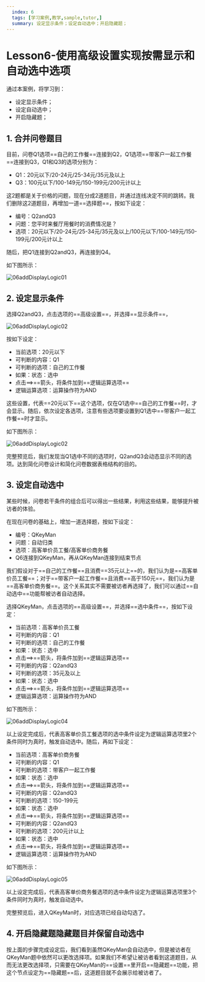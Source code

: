 ```yaml
---
  index: 6
  tags: [学习案例,教学,sample,tutor,]
  summary: 设定显示条件；设定自动选中；开启隐藏题；
---
```







# Lesson6-使用高级设置实现按需显示和自动选中选项

通过本案例，将学习到：

+ 设定显示条件；
+ 设定自动选中；
+ 开启隐藏题；

## 1. 合并问卷题目

目前，问卷Q1选项==自己的工作餐==连接到Q2，Q1选项==带客户一起工作餐==连接到Q3，Q1和Q3的选项分别为：

+ Q1：20元以下/20-24元/25-34元/35元及以上
+ Q3：100元以下/100-149元/150-199元/200元计以上

这2题都是关于价格的问题，现在分成2道题目，并通过连线决定不同的跳转。我们删除这2道题目，再增加一道==选择题==，按如下设定：

+ 编号：Q2andQ3
+ 问题：您平时来餐厅用餐时的消费情况是？
+ 选项：20元以下/20-24元/25-34元/35元及以上/100元以下/100-149元/150-199元/200元计以上

随后，把Q1连接到Q2andQ3，再连接到Q4。

如下图所示：

![06addDisplayLogic01](assets/06addDisplayLogic/06addDisplayLogic01.png)

## 2. 设定显示条件

选择Q2andQ3，点击选项的==高级设置==，并选择==显示条件==，

![06addDisplayLogic02](assets/06addDisplayLogic/06addDisplayLogic02.png)

按如下设定：

+ 当前选项：20元以下
+ 可判断的内容：Q1
+ 可判断的选项：自己的工作餐
+ 如果：状态：选中
+ 点击==>==箭头，将条件加到==逻辑运算选项==
+ 逻辑运算选项：运算操作符为AND

这些设置，代表==20元以下==这个选项，仅在Q1选中==自己的工作餐==时，才会显示。随后，依次设定各选项，注意有些选项要设置到Q1选中==带客户一起工作餐==时才显示。

如下图所示：

![06addDisplayLogic02](assets/06addDisplayLogic/06addDisplayLogic03.png)

完整预览后，我们发现当Q1选中不同的选项时，Q2andQ3会动态显示不同的选项。达到简化问卷设计和简化问卷数据表格结构的目的。

## 3. 设定自动选中

某些时候，问卷若干条件的组合后可以得出一些结果，利用这些结果，能够提升被访者的体验。

在现在问卷的基础上，增加一道选择题，按如下设定：

+ 编号：QKeyMan
+ 问题：自动归类
+ 选项：高客单价员工餐/高客单价商务餐
+ Q6连接到QKeyMan，再从QKeyMan连接到结束节点

我们假设对于==自己的工作餐==且消费==35元以上==的，我们认为是==高客单价员工餐==；对于==带客户一起工作餐==且消费==高于150元==，我们认为是==高客单价商务餐==。这个关系其实不需要被访者再选择了，我们可以通过==自动选中==功能帮被访者自动选择。

选择QKeyMan，点击选项的==高级设置==，并选择==选中条件==，按如下设定：

+ 当前选项：高客单价员工餐
+ 可判断的内容：Q1
+ 可判断的选项：自己的工作餐
+ 如果：状态：选中
+ 点击==>==箭头，将条件加到==逻辑运算选项==
+ 可判断的内容：Q2andQ3
+ 可判断的选项：35元及以上
+ 如果：状态：选中
+ 点击==>==箭头，将条件加到==逻辑运算选项==
+ 逻辑运算选项：运算操作符为AND

如下图所示：

![06addDisplayLogic04](assets/06addDisplayLogic/06addDisplayLogic04.png)

以上设定完成后，代表高客单价员工餐选项的选中条件设定为逻辑运算选项里2个条件同时为真时，触发自动选中。随后，再如下设定：

+ 当前选项：高客单价商务餐
+ 可判断的内容：Q1
+ 可判断的选项：带客户一起工作餐
+ 如果：状态：选中
+ 点击==>==箭头，将条件加到==逻辑运算选项==
+ 可判断的内容：Q2andQ3
+ 可判断的选项：150-199元
+ 如果：状态：选中
+ 点击==>==箭头，将条件加到==逻辑运算选项==
+ 可判断的内容：Q2andQ3
+ 可判断的选项：200元计以上
+ 如果：状态：选中
+ 点击==>==箭头，将条件加到==逻辑运算选项==
+ 逻辑运算选项：运算操作符为AND

如下图所示：

![06addDisplayLogic05](assets/06addDisplayLogic/06addDisplayLogic05.png)

以上设定完成后，代表高客单价商务餐选项的选中条件设定为逻辑运算选项里3个条件同时为真时，触发自动选中。

完整预览后，进入QKeyMan时，对应选项已经自动勾选了。

## 4. 开启隐藏题隐藏题目并保留自动选中

按上面的步骤完成设定后，我们看到虽然QKeyMan会自动选中，但是被访者在QKeyMan题中依然可以更改选择项。如果我们不希望让被访者看到这道题目，从而无法更改选择项，只需要在QKeyMan的==设置==里开启==隐藏题==功能，把这个节点设定为==隐藏题==后，这道题目就不会展示给被访者了。